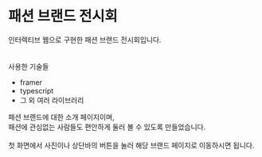 # 패션 브랜드 전시회
인터렉티브 웹으로 구현한
패션 브랜드 전시회입니다.<br />
<br />
<br />
사용한 기술들
- framer
- typescript
- 그 외 여러 라이브러리

패션 브랜드에 대한 소개 페이지이며,<br />
패션에 관심없는 사람들도 편안하게 둘러 볼 수 있도록 만들었습니다.<br /><br />
첫 화면에서 사진이나 상단바의 버튼을 눌러 해당 브랜드 페이지로 이동하시면 됩니다.
